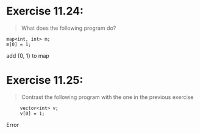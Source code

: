 # Exercise 11.24:
> What does the following program do?  
``` 
map<int, int> m;
m[0] = 1;
```
add {0, 1} to map
# Exercise 11.25:
> Contrast the following program with the one in the previous exercise  
```
     vector<int> v;
     v[0] = 1;
```
Error
